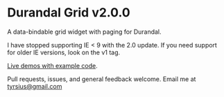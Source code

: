Durandal Grid v2.0.0
=============

A data-bindable grid widget with paging for Durandal.

I have stopped supporting IE < 9 with the 2.0 update. If you need support for older IE versions, look on the v1 tag. 

[Live demos with example code](http://durandalgrid.tyrsius.com/).

Pull requests, issues, and general feedback welcome. Email me at tyrsius@gmail.com

